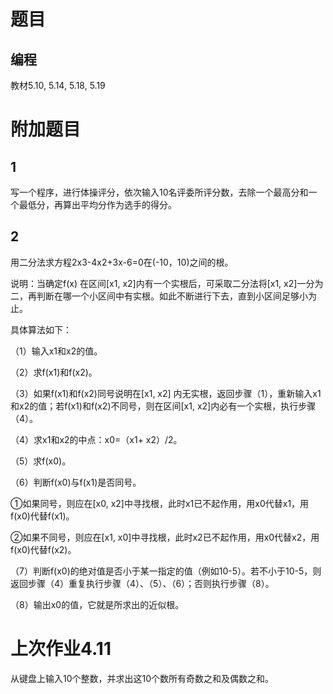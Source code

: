 # 题目
## 编程
教材5.10, 5.14, 5.18, 5.19
# 附加题目
## 1
写一个程序，进行体操评分，依次输入10名评委所评分数，去除一个最高分和一个最低分，再算出平均分作为选手的得分。

## 2
用二分法求方程2x3-4x2+3x-6=0在(-10，10)之间的根。

说明：当确定f(x) 在区间[x1, x2]内有一个实根后，可采取二分法将[x1, x2]一分为二，再判断在哪一个小区间中有实根。如此不断进行下去，直到小区间足够小为止。

具体算法如下：

（1）输入x1和x2的值。

（2）求f(x1)和f(x2)。

（3）如果f(x1)和f(x2)同号说明在[x1, x2] 内无实根，返回步骤（1），重新输入x1和x2的值；若f(x1)和f(x2)不同号，则在区间[x1, x2]内必有一个实根，执行步骤（4）。

（4）求x1和x2的中点：x0=（x1+ x2）/2。

（5）求f(x0)。

（6）判断f(x0)与f(x1)是否同号。

①如果同号，则应在[x0, x2]中寻找根，此时x1已不起作用，用x0代替x1，用f(x0)代替f(x1)。

②如果不同号，则应在[x1, x0]中寻找根，此时x2已不起作用，用x0代替x2，用f(x0)代替f(x2)。

（7）判断f(x0)的绝对值是否小于某一指定的值（例如10-5）。若不小于10-5，则返回步骤（4）重复执行步骤（4）、（5）、（6）；否则执行步骤（8）。

（8）输出x0的值，它就是所求出的近似根。
# 上次作业4.11 
从键盘上输入10个整数，并求出这10个数所有奇数之和及偶数之和。

